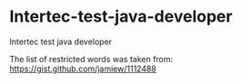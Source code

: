 # Intertec-test-java-developer
Intertec test java developer
 
The list of restricted words was taken from: https://gist.github.com/jamiew/1112488
